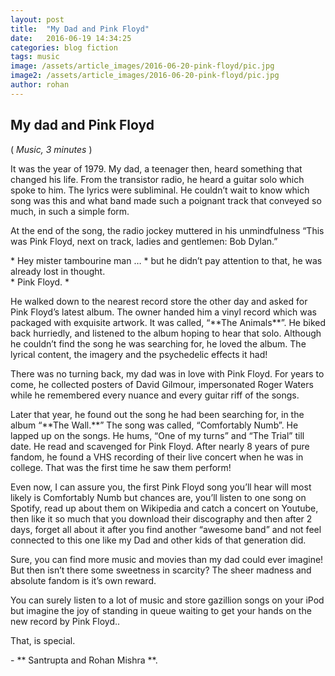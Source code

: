 ```yaml
---
layout: post
title:  "My Dad and Pink Floyd"
date:   2016-06-19 14:34:25
categories: blog fiction
tags: music
image: /assets/article_images/2016-06-20-pink-floyd/pic.jpg
image2: /assets/article_images/2016-06-20-pink-floyd/pic.jpg
author: rohan
---
```

<h2>My dad and Pink Floyd</h2>
(<i> Music, 3 minutes </i>) <br>
<p>It was the year of 1979. My dad, a teenager then, heard something that changed his life. From the transistor radio, he heard a guitar solo which spoke to him. The lyrics were subliminal. He couldn’t wait to know which song was this and what band made such a poignant track that conveyed so much, in such a simple form.
<p>At the end of the song, the radio jockey muttered in his unmindfulness “This was Pink Floyd, next on track, ladies and gentlemen: Bob Dylan.”</p>
<p>* Hey mister tambourine man … * but he didn’t pay attention to that, he was already lost in thought.<br>
* Pink Floyd. *</p>
<p>He walked down to the nearest record store the other day and asked for Pink Floyd’s latest album. The owner handed him a vinyl record which was packaged with exquisite artwork. It was called, “**The Animals**”. He biked back hurriedly, and listened to the album hoping to hear that solo. Although he couldn’t find the song he was searching for, he loved the album. The lyrical content, the imagery and the psychedelic effects it had!<br></p>
<p>There was no turning back, my dad was in love with Pink Floyd. For years to come, he collected posters of David Gilmour, impersonated Roger Waters while he remembered every nuance and every guitar riff of the songs.<br></p>
<p>Later that year, he found out the song he had been searching for, in the album “**The Wall.**” The song was called, “Comfortably Numb”. He lapped up on the songs. He hums, “One of my turns” and “The Trial” till date. He read and scavenged for Pink Floyd. After nearly 8 years of pure fandom, he found a VHS recording of their live concert when he was in college. That was the first time he saw them perform!<br></p>
<p>Even now, I can assure you, the first Pink Floyd song you’ll hear will most likely is Comfortably Numb but chances are, you’ll listen to one song on Spotify, read up about them on Wikipedia and catch a concert on Youtube, then like it so much that you download their discography and then after 2 days, forget all about it after you find another “awesome band” and not feel connected to this one like my Dad and other kids of that generation did.<br></p>
<p>Sure, you can find more music and movies than my dad could ever imagine! But then isn’t there some sweetness in scarcity? The sheer madness and absolute fandom is it’s own reward.<br></p>
<p>You can surely listen to a lot of music and store gazillion songs on your iPod but imagine the joy of standing in queue waiting to get your hands on the new record by Pink Floyd..<br></p>
<p>That, is special.<br></p>
- ** Santrupta and Rohan Mishra **.

